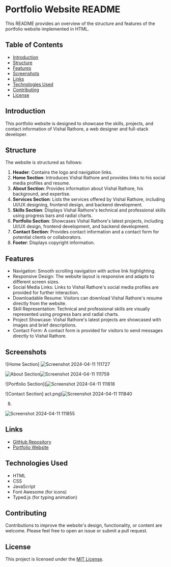 # Portfolio Website README

This README provides an overview of the structure and features of the portfolio website implemented in HTML.

## Table of Contents

- [Introduction](#introduction)
- [Structure](#structure)
- [Features](#features)
- [Screenshots](#screenshots)
- [Links](#links)
- [Technologies Used](#technologies-used)
- [Contributing](#contributing)
- [License](#license)

## Introduction

This portfolio website is designed to showcase the skills, projects, and contact information of Vishal Rathore, a web designer and full-stack developer.

## Structure

The website is structured as follows:

1. **Header**: Contains the logo and navigation links.
2. **Home Section**: Introduces Vishal Rathore and provides links to his social media profiles and resume.
3. **About Section**: Provides information about Vishal Rathore, his background, and expertise.
4. **Services Section**: Lists the services offered by Vishal Rathore, including UI/UX designing, frontend design, and backend development.
5. **Skills Section**: Displays Vishal Rathore's technical and professional skills using progress bars and radial charts.
6. **Portfolio Section**: Showcases Vishal Rathore's latest projects, including UI/UX design, frontend development, and backend development.
7. **Contact Section**: Provides contact information and a contact form for potential clients or collaborators.
8. **Footer**: Displays copyright information.

## Features

- Navigation: Smooth scrolling navigation with active link highlighting.
- Responsive Design: The website layout is responsive and adapts to different screen sizes.
- Social Media Links: Links to Vishal Rathore's social media profiles are provided for further interaction.
- Downloadable Resume: Visitors can download Vishal Rathore's resume directly from the website.
- Skill Representation: Technical and professional skills are visually represented using progress bars and radial charts.
- Project Showcase: Vishal Rathore's latest projects are showcased with images and brief descriptions.
- Contact Form: A contact form is provided for visitors to send messages directly to Vishal Rathore.

## Screenshots

![Home Section]
![Screenshot 2024-04-11 111727](https://github.com/Vishalrathore95/My-portfolio/assets/138272471/89218045-4011-4f35-879e-cf152aea4ef4)

![About Section](
)![Screenshot 2024-04-11 111759](https://github.com/Vishalrathore95/My-portfolio/assets/138272471/1c740be8-daee-4419-9c06-453c9f3e4dfe)

![Portfolio Section](![Screenshot 2024-04-11 111818](https://github.com/Vishalrathore95/My-portfolio/assets/138272471/3ccc685c-6cb6-4c41-819e-869bceffda38)


![Contact Section]
act.png)![Screenshot 2024-04-11 111840](https://github.com/Vishalrathore95/My-portfolio/assets/138272471/7899fd7c-c749-4e49-be81-c6cbfa75c614)

8)
![Screenshot 2024-04-11 111855](https://github.com/Vishalrathore95/My-portfolio/assets/138272471/b1d888ed-cfd5-4372-b4f4-ed5807465440)

## Links

- [GitHub Repository](https://github.com/Vishalrathore95/My-portfolio)
- [Portfolio Website](https://vishalrathore95.github.io/My-portfolio/)

## Technologies Used

- HTML
- CSS
- JavaScript
- Font Awesome (for icons)
- Typed.js (for typing animation)

## Contributing

Contributions to improve the website's design, functionality, or content are welcome. Please feel free to open an issue or submit a pull request.

## License

This project is licensed under the [MIT License](LICENSE).
